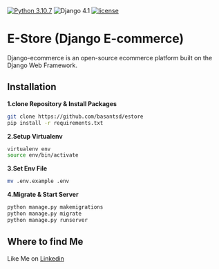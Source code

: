 [![Python 3.10.7](https://img.shields.io/badge/python-3.10.7-yellow.svg)](https://www.python.org/downloads/release/python-3107/)
![Django 4.1](https://img.shields.io/badge/Django-4.1.3-green.svg)
[![license](https://img.shields.io/github/license/DAVFoundation/captain-n3m0.svg?style=flat-square)](https://github.com/basantsd/estore/blob/main/LICENSE)

# E-Store (Django E-commerce)

Django-ecommerce is an open-source ecommerce platform built on the Django Web Framework.

## Installation

**1.clone Repository & Install Packages**

```sh
git clone https://github.com/basantsd/estore
pip install -r requirements.txt
```

**2.Setup Virtualenv**

```sh
virtualenv env
source env/bin/activate
```

**3.Set Env File**

```sh
mv .env.example .env
```

**4.Migrate & Start Server**

```sh
python manage.py makemigrations
python manage.py migrate
python manage.py runserver
```

## Where to find Me

Like Me on [Linkedin](https://www.linkedin.com/in/basant-singh-dobal-7353a2186/)
